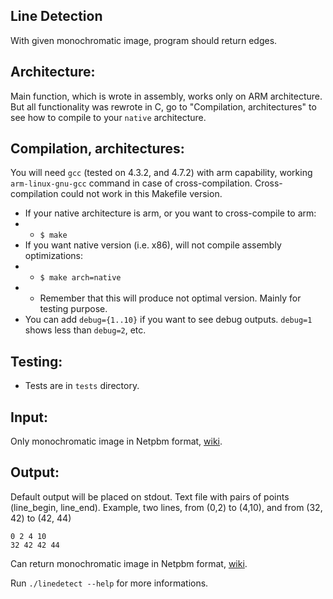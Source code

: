 Line Detection
---------------

With given monochromatic image, program should return edges.


Architecture:
--------------

Main function, which is wrote in assembly, works only on ARM architecture.
But all functionality was rewrote in C, go to "Compilation, architectures" to
see how to compile to your `native` architecture. 


Compilation, architectures:
-------------------------

You will need `gcc` (tested on 4.3.2, and 4.7.2) with arm capability, 
working `arm-linux-gnu-gcc` command in case of cross-compilation.
Cross-compilation could not work in this Makefile version.

 * If your native architecture is arm, or you want to cross-compile to arm:
 * * `$ make`
 * If you want native version (i.e. x86), will not compile assembly optimizations:
 * * `$ make arch=native`
 * * Remember that this will produce not optimal version. Mainly for testing purpose.
 * You can add `debug={1..10}` if you want to see debug outputs.
 `debug=1` shows less than `debug=2`, etc.

Testing:
---------

 * Tests are in `tests` directory.

Input:
-------

Only monochromatic image in Netpbm format, [wiki](http://en.wikipedia.org/wiki/Netpbm_format "PGM").

Output:
--------

Default output will be placed on stdout.
Text file with pairs of points (line_begin, line_end).
Example, two lines, from (0,2) to (4,10), and from (32, 42) to (42, 44)

    0 2 4 10
    32 42 42 44

Can return monochromatic image in Netpbm format,
[wiki](http://en.wikipedia.org/wiki/Netpbm_format "PGM").



Run `./linedetect --help` for more informations.


